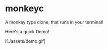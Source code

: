 # monkeyc
A monkey type clone, that runs in your terminal!

Here's a quick Demo!

![./assets/demo.gif]
